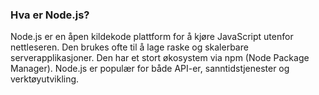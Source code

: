 ### Hva er Node.js?

Node.js er en åpen kildekode plattform for å kjøre JavaScript utenfor nettleseren. Den brukes ofte til å lage raske og skalerbare serverapplikasjoner. Den har et stort økosystem via npm (Node Package Manager). Node.js er populær for både API-er, sanntidstjenester og verktøyutvikling.